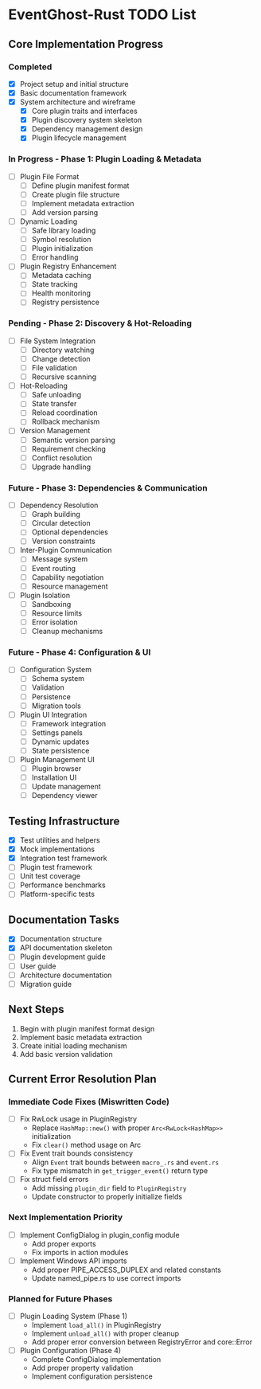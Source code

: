# EventGhost-Rust TODO List

## Core Implementation Progress

### Completed
- [x] Project setup and initial structure
- [x] Basic documentation framework
- [x] System architecture and wireframe
  - [x] Core plugin traits and interfaces
  - [x] Plugin discovery system skeleton
  - [x] Dependency management design
  - [x] Plugin lifecycle management

### In Progress - Phase 1: Plugin Loading & Metadata
- [ ] Plugin File Format
  - [ ] Define plugin manifest format
  - [ ] Create plugin file structure
  - [ ] Implement metadata extraction
  - [ ] Add version parsing
- [ ] Dynamic Loading
  - [ ] Safe library loading
  - [ ] Symbol resolution
  - [ ] Plugin initialization
  - [ ] Error handling
- [ ] Plugin Registry Enhancement
  - [ ] Metadata caching
  - [ ] State tracking
  - [ ] Health monitoring
  - [ ] Registry persistence

### Pending - Phase 2: Discovery & Hot-Reloading
- [ ] File System Integration
  - [ ] Directory watching
  - [ ] Change detection
  - [ ] File validation
  - [ ] Recursive scanning
- [ ] Hot-Reloading
  - [ ] Safe unloading
  - [ ] State transfer
  - [ ] Reload coordination
  - [ ] Rollback mechanism
- [ ] Version Management
  - [ ] Semantic version parsing
  - [ ] Requirement checking
  - [ ] Conflict resolution
  - [ ] Upgrade handling

### Future - Phase 3: Dependencies & Communication
- [ ] Dependency Resolution
  - [ ] Graph building
  - [ ] Circular detection
  - [ ] Optional dependencies
  - [ ] Version constraints
- [ ] Inter-Plugin Communication
  - [ ] Message system
  - [ ] Event routing
  - [ ] Capability negotiation
  - [ ] Resource management
- [ ] Plugin Isolation
  - [ ] Sandboxing
  - [ ] Resource limits
  - [ ] Error isolation
  - [ ] Cleanup mechanisms

### Future - Phase 4: Configuration & UI
- [ ] Configuration System
  - [ ] Schema system
  - [ ] Validation
  - [ ] Persistence
  - [ ] Migration tools
- [ ] Plugin UI Integration
  - [ ] Framework integration
  - [ ] Settings panels
  - [ ] Dynamic updates
  - [ ] State persistence
- [ ] Plugin Management UI
  - [ ] Plugin browser
  - [ ] Installation UI
  - [ ] Update management
  - [ ] Dependency viewer

## Testing Infrastructure
- [x] Test utilities and helpers
- [x] Mock implementations
- [x] Integration test framework
- [ ] Plugin test framework
- [ ] Unit test coverage
- [ ] Performance benchmarks
- [ ] Platform-specific tests

## Documentation Tasks
- [x] Documentation structure
- [x] API documentation skeleton
- [ ] Plugin development guide
- [ ] User guide
- [ ] Architecture documentation
- [ ] Migration guide

## Next Steps
1. Begin with plugin manifest format design
2. Implement basic metadata extraction
3. Create initial loading mechanism
4. Add basic version validation

## Current Error Resolution Plan

### Immediate Code Fixes (Miswritten Code)
- [ ] Fix RwLock usage in PluginRegistry
  - Replace `HashMap::new()` with proper `Arc<RwLock<HashMap>>` initialization
  - Fix `clear()` method usage on Arc<RwLock>
- [ ] Fix Event trait bounds consistency
  - Align `Event` trait bounds between `macro_.rs` and `event.rs`
  - Fix type mismatch in `get_trigger_event()` return type
- [ ] Fix struct field errors
  - Add missing `plugin_dir` field to `PluginRegistry`
  - Update constructor to properly initialize fields

### Next Implementation Priority
- [ ] Implement ConfigDialog in plugin_config module
  - Add proper exports
  - Fix imports in action modules
- [ ] Implement Windows API imports
  - Add proper PIPE_ACCESS_DUPLEX and related constants
  - Update named_pipe.rs to use correct imports

### Planned for Future Phases
- [ ] Plugin Loading System (Phase 1)
  - Implement `load_all()` in PluginRegistry
  - Implement `unload_all()` with proper cleanup
  - Add proper error conversion between RegistryError and core::Error
- [ ] Plugin Configuration (Phase 4)
  - Complete ConfigDialog implementation
  - Add proper property validation
  - Implement configuration persistence
